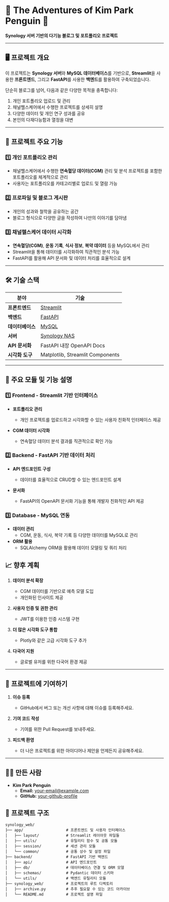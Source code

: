# 🐧 **The Adventures of Kim Park Penguin** 🐧  
**Synology 서버 기반의 다기능 블로그 및 포트폴리오 프로젝트**  

---

## 🖥️ **프로젝트 개요**  
이 프로젝트는 **Synology 서버**와 **MySQL 데이터베이스**를 기반으로, **Streamlit**을 사용한 **프론트엔드**, 그리고 **FastAPI**를 사용한 **백엔드**를 활용하여 구축되었습니다.  

단순히 블로그를 넘어, 다음과 같은 다양한 목적을 충족합니다:  
1. 개인 포트폴리오 업로드 및 관리  
2. 채널헬스케어에서 수행한 프로젝트를 상세히 설명  
3. 다양한 데이터 및 개인 연구 성과를 공유  
4. 본인의 다재다능함과 열정을 대변  

---

## 🎯 **프로젝트 주요 기능**  

### 1️⃣ **개인 포트폴리오 관리**  
- 채널헬스케어에서 수행한 **연속혈당 데이터(CGM)** 관리 및 분석 프로젝트를 포함한 포트폴리오를 체계적으로 관리  
- 사용자는 포트폴리오를 카테고리별로 업로드 및 열람 가능  

### 2️⃣ **프로파일 및 블로그 게시판**  
- 개인의 성과와 철학을 공유하는 공간  
- 블로그 형식으로 다양한 글을 작성하여 나만의 이야기를 담아냄  

### 3️⃣ **채널헬스케어 데이터 시각화**  
- **연속혈당(CGM)**, **운동 기록**, **식사 정보**, **복약 데이터** 등을 MySQL에서 관리  
- Streamlit을 통해 데이터를 시각화하여 직관적인 분석 가능  
- FastAPI를 활용해 API 문서화 및 데이터 처리를 효율적으로 설계  

---

## 🛠️ **기술 스택**  

| **분야**       | **기술**                                             |  
|----------------|----------------------------------------------------|  
| **프론트엔드**  | [Streamlit](https://streamlit.io)                  |  
| **백엔드**      | [FastAPI](https://fastapi.tiangolo.com)            |  
| **데이터베이스**| [MySQL](https://www.mysql.com)                     |  
| **서버**        | [Synology NAS](https://www.synology.com)           |  
| **API 문서화**  | FastAPI 내장 OpenAPI Docs                          |  
| **시각화 도구** | Matplotlib, Streamlit Components                  |  

---


## 📂 주요 모듈 및 기능 설명

### 1️⃣ **Frontend - Streamlit 기반 인터페이스**
- **포트폴리오 관리**  
  - 개인 프로젝트를 업로드하고 시각화할 수 있는 사용자 친화적 인터페이스 제공  

- **CGM 데이터 시각화**  
  - 연속혈당 데이터 분석 결과를 직관적으로 확인 가능  

### 2️⃣ **Backend - FastAPI 기반 데이터 처리**
- **API 엔드포인트 구성**  
  - 데이터를 효율적으로 CRUD할 수 있는 엔드포인트 설계  

- **문서화**  
  - FastAPI의 OpenAPI 문서화 기능을 통해 개발자 친화적인 API 제공  

### 3️⃣ **Database - MySQL 연동**
- **데이터 관리**  
  - CGM, 운동, 식사, 복약 기록 등 다양한 데이터를 MySQL로 관리  
- **ORM 활용**  
  - SQLAlchemy ORM을 활용해 데이터 모델링 및 쿼리 처리  



## 📈 **향후 계획**

1. **데이터 분석 확장**  
   - CGM 데이터를 기반으로 예측 모델 도입  
   - 개인화된 인사이트 제공  

2. **사용자 인증 및 권한 관리**  
   - JWT를 이용한 인증 시스템 구현  

3. **더 많은 시각화 도구 통합**  
   - Plotly와 같은 고급 시각화 도구 추가  

4. **다국어 지원**  
   - 글로벌 유저를 위한 다국어 환경 제공  

---

## 🙌 **프로젝트에 기여하기**

1. **이슈 등록**  
   - GitHub에서 버그 또는 개선 사항에 대해 이슈를 등록해주세요.  

2. **기여 코드 작성**  
   - 기여를 위한 Pull Request를 보내주세요.  

3. **피드백 환영**  
   - 더 나은 프로젝트를 위한 아이디어나 제안을 언제든지 공유해주세요.  

---


## 🧑‍💻 **만든 사람**
- **Kim Park Penguin**  
  - **Email:** [your-email@example.com](mailto:your-email@example.com)  
  - **GitHub:** [your-github-profile](https://github.com/your-github-profile)  



## 📂 **프로젝트 구조**  

```plaintext
synology_web/
├── app/                   # 프론트엔드 및 사용자 인터페이스
│   ├── layout/            # Streamlit 레이아웃 파일들
│   ├── utils/             # 유틸리티 함수 및 공통 모듈
│   ├── session/           # 세션 관리 모듈
│   └── common/            # 공통 상수 및 설정 파일
├── backend/               # FastAPI 기반 백엔드
│   ├── api/               # API 엔드포인트
│   ├── db/                # 데이터베이스 연결 및 ORM 모델
│   ├── schemas/           # Pydantic 데이터 스키마
│   └── utils/             # 백엔드 유틸리티 모듈
├── synology_web/          # 프로젝트의 루트 디렉토리
│   ├── archive.py         # 추후 필요할 수 있는 코드 아카이브
│   └── README.md          # 프로젝트 설명 파일
